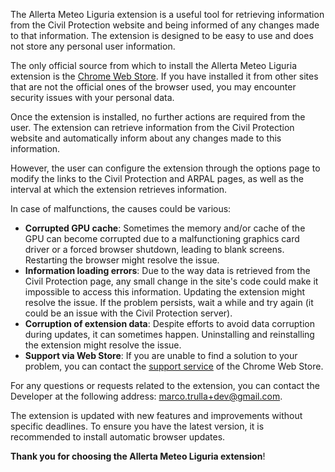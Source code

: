 <ui-info-box header="1. Introduction to the Allerta Meteo Liguria Extension">

The Allerta Meteo Liguria extension is a useful tool for retrieving information from the Civil Protection website and being informed of any changes made to that information. The extension is designed to be easy to use and does not store any personal user information.

</ui-info-box>

<ui-info-box header="2. Installation and Use of the Extension">

The only official source from which to install the Allerta Meteo Liguria extension is the [Chrome Web Store][webstore]. If you have installed it from other sites that are not the official ones of the browser used, you may encounter security issues with your personal data.

Once the extension is installed, no further actions are required from the user. The extension can retrieve information from the Civil Protection website and automatically inform about any changes made to this information.

However, the user can configure the extension through the options page to modify the links to the Civil Protection and ARPAL pages, as well as the interval at which the extension retrieves information.

</ui-info-box>

<ui-info-box header="3. Troubleshooting">

In case of malfunctions, the causes could be various:

- **Corrupted GPU cache**: Sometimes the memory and/or cache of the GPU can become corrupted due to a malfunctioning graphics card driver or a forced browser shutdown, leading to blank screens. Restarting the browser might resolve the issue.
- **Information loading errors**: Due to the way data is retrieved from the Civil Protection page, any small change in the site's code could make it impossible to access this information. Updating the extension might resolve the issue. If the problem persists, wait a while and try again (it could be an issue with the Civil Protection server).
- **Corruption of extension data**: Despite efforts to avoid data corruption during updates, it can sometimes happen. Uninstalling and reinstalling the extension might resolve the issue.
- **Support via Web Store**: If you are unable to find a solution to your problem, you can contact the [support service][webstoresupport] of the Chrome Web Store.

</ui-info-box>

<ui-info-box header="4. Contact">

For any questions or requests related to the extension, you can contact the Developer at the following address: [marco.trulla+dev@gmail.com][mail].

</ui-info-box>

<ui-info-box header="5. Updates">

The extension is updated with new features and improvements without specific deadlines. To ensure you have the latest version, it is recommended to install automatic browser updates.

</ui-info-box>

**Thank you for choosing the Allerta Meteo Liguria extension**!

[webstore]: https://chrome.google.com/webstore/detail/$extensionId$
[webstoresupport]: https://chromewebstore.google.com/detail/$extensionId$/support
[mail]: mailto:marco.trulla+dev@gmail.com
